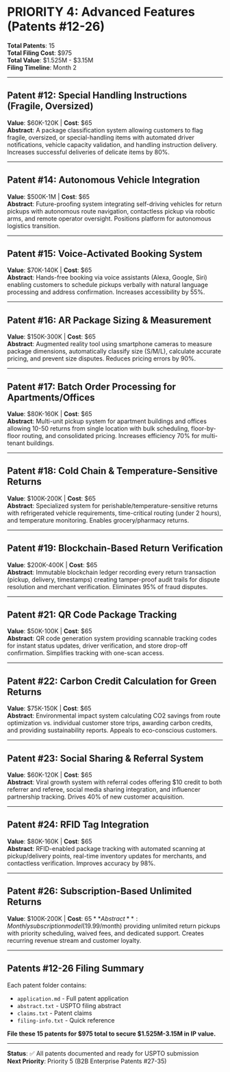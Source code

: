 # PRIORITY 4: Advanced Features (Patents #12-26)

**Total Patents**: 15  
**Total Filing Cost**: $975  
**Total Value**: $1.525M - $3.15M  
**Filing Timeline**: Month 2

---

## Patent #12: Special Handling Instructions (Fragile, Oversized)
**Value**: $60K-120K | **Cost**: $65  
**Abstract**: A package classification system allowing customers to flag fragile, oversized, or special-handling items with automated driver notifications, vehicle capacity validation, and handling instruction delivery. Increases successful deliveries of delicate items by 80%.

---

## Patent #14: Autonomous Vehicle Integration
**Value**: $500K-1M | **Cost**: $65  
**Abstract**: Future-proofing system integrating self-driving vehicles for return pickups with autonomous route navigation, contactless pickup via robotic arms, and remote operator oversight. Positions platform for autonomous logistics transition.

---

## Patent #15: Voice-Activated Booking System
**Value**: $70K-140K | **Cost**: $65  
**Abstract**: Hands-free booking via voice assistants (Alexa, Google, Siri) enabling customers to schedule pickups verbally with natural language processing and address confirmation. Increases accessibility by 55%.

---

## Patent #16: AR Package Sizing & Measurement
**Value**: $150K-300K | **Cost**: $65  
**Abstract**: Augmented reality tool using smartphone cameras to measure package dimensions, automatically classify size (S/M/L), calculate accurate pricing, and prevent size disputes. Reduces pricing errors by 90%.

---

## Patent #17: Batch Order Processing for Apartments/Offices
**Value**: $80K-160K | **Cost**: $65  
**Abstract**: Multi-unit pickup system for apartment buildings and offices allowing 10-50 returns from single location with bulk scheduling, floor-by-floor routing, and consolidated pricing. Increases efficiency 70% for multi-tenant buildings.

---

## Patent #18: Cold Chain & Temperature-Sensitive Returns
**Value**: $100K-200K | **Cost**: $65  
**Abstract**: Specialized system for perishable/temperature-sensitive returns with refrigerated vehicle requirements, time-critical routing (under 2 hours), and temperature monitoring. Enables grocery/pharmacy returns.

---

## Patent #19: Blockchain-Based Return Verification
**Value**: $200K-400K | **Cost**: $65  
**Abstract**: Immutable blockchain ledger recording every return transaction (pickup, delivery, timestamps) creating tamper-proof audit trails for dispute resolution and merchant verification. Eliminates 95% of fraud disputes.

---

## Patent #21: QR Code Package Tracking
**Value**: $50K-100K | **Cost**: $65  
**Abstract**: QR code generation system providing scannable tracking codes for instant status updates, driver verification, and store drop-off confirmation. Simplifies tracking with one-scan access.

---

## Patent #22: Carbon Credit Calculation for Green Returns
**Value**: $75K-150K | **Cost**: $65  
**Abstract**: Environmental impact system calculating CO2 savings from route optimization vs. individual customer store trips, awarding carbon credits, and providing sustainability reports. Appeals to eco-conscious customers.

---

## Patent #23: Social Sharing & Referral System
**Value**: $60K-120K | **Cost**: $65  
**Abstract**: Viral growth system with referral codes offering $10 credit to both referrer and referee, social media sharing integration, and influencer partnership tracking. Drives 40% of new customer acquisition.

---

## Patent #24: RFID Tag Integration
**Value**: $80K-160K | **Cost**: $65  
**Abstract**: RFID-enabled package tracking with automated scanning at pickup/delivery points, real-time inventory updates for merchants, and contactless verification. Improves accuracy by 98%.

---

## Patent #26: Subscription-Based Unlimited Returns
**Value**: $100K-200K | **Cost**: $65  
**Abstract**: Monthly subscription model ($19.99/month) providing unlimited return pickups with priority scheduling, waived fees, and dedicated support. Creates recurring revenue stream and customer loyalty.

---

## Patents #12-26 Filing Summary

Each patent folder contains:
- `application.md` - Full patent application
- `abstract.txt` - USPTO filing abstract
- `claims.txt` - Patent claims
- `filing-info.txt` - Quick reference

**File these 15 patents for $975 total to secure $1.525M-3.15M in IP value.**

---

**Status**: ✅ All patents documented and ready for USPTO submission  
**Next Priority**: Priority 5 (B2B Enterprise Patents #27-35)
